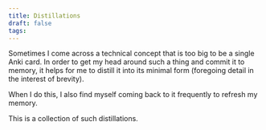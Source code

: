 ```yaml
---
title: Distillations
draft: false
tags:
---
```

Sometimes I come across a technical concept that is too big to be a single Anki card. In order to get my head around such a thing and commit it to memory, it helps for me to distill it into its minimal form (foregoing detail in the interest of brevity).

When I do this, I also find myself coming back to it frequently to refresh my memory.

This is a collection of such distillations.
